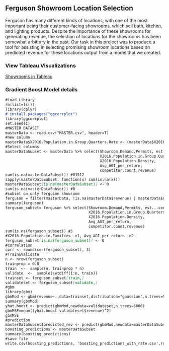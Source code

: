 ## Ferguson Showroom Location Selection

Ferguson has many different kinds of locations, with one of the most important being their customer-facing showrooms, which sell bath, kitchen, and lighting products. Despite the importance of these showrooms for generating revenue, the selection of locations for the showrooms has been somewhat arbitrary in the past.
Our task in this project was to produce a tool for assisting in selecting promising showroom locations based on predicted revenue for these locations output from a model that we created.


### View Tableau Visualizations
[Showrooms in Tableau](https://public.tableau.com/profile/zhongyi1091#!/vizhome/Ferguson_Tool_final/ShowroomSelection?publish=yes)



### Gradient Boost Model details

```markdown
#Load Library
rm(list=ls())
library(dplyr)
# install.packages("ggcorrplot")
library(ggcorrplot)
set.seed(1)
#MASTER DATASET
masterData <- read.csv("MASTER.csv", header=T)
#new column
masterData$X2016.Population.in.Group.Quarters.Rate <- (masterData$X2016.Population.in.Group.Quarters / masterData$X2016.Total.Population) * 100
#Select columns
masterDataSubset <- masterData %>% select(Showroom.Demand,Permits, est...constr.bus, 
                                          X2016.Population.in.Group.Quarters,
                                          X2016.Population.Density,
                                          Avg_AGI_per_return, 
                                          competitor.count,revenue)
sum(is.na(masterDataSubset)) #81512
sapply(masterDataSubset, function(x) sum(is.na(x)))
masterDataSubset[is.na(masterDataSubset)] <- 0
sum(is.na(masterDataSubset)) #0
#subset on only ferguson showroom
ferguson = filter(masterData, !is.na(masterData$revenue) | masterData$revenue != "")
summary(ferguson)
ferguson_subset= ferguson %>% select(Showroom.Demand,Permits, est...constr.bus, 
                                     X2016.Population.in.Group.Quarters,
                                     X2016.Population.Density,
                                     Avg_AGI_per_return, 
                                     competitor.count,revenue)
sum(is.na(ferguson_subset)) #5
#X2016.Population.in.Families ->1, Avg_AGI_per_return ->2
ferguson_subset[is.na(ferguson_subset)] <- 0
#correlation
corr <- round(cor(ferguson_subset), 3) 
#Train&Validate
n <- nrow(ferguson_subset)
trainprop = 0.8
train  <-  sample(n, trainprop * n)
validate  <-  sample(setdiff(1:n, train)) 
trainset <- ferguson_subset[train,]
validateset <- ferguson_subset[validate,]
#gbm
library(gbm)
gbmMod <- gbm(revenue~.,data=trainset,distribution="gaussian",n.trees=5000,interaction.depth=4)
summary(gbmMod)
yhat.boost <- predict(gbmMod,newdata=validateset,n.trees=5000)
gbmMSE=mean((yhat.boost-validateset$revenue)^2)
gbmMSE
#prediction
masterDataSubset$predicted_rev <- predict(gbmMod,newdata=masterDataSubset,n.trees=5000)
boosting_predictions <- masterDataSubset
summary(boosting_predictions)
#save file 
write.csv(boosting_predictions, 'boosting_predictions_with_rate.csv',row.names = F)

```


